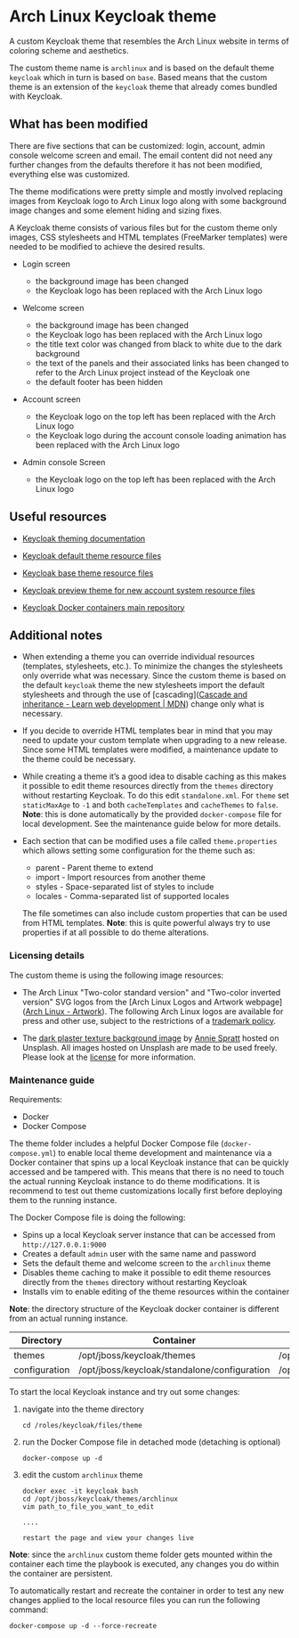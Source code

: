 # Arch Linux Keycloak theme

A custom Keycloak theme that resembles the Arch Linux website in terms of coloring scheme and aesthetics.

The custom theme name is `archlinux` and is based on the default theme `keycloak` which in turn is based on `base`. Based means that the custom theme is an extension of the `keycloak` theme that already comes bundled with Keycloak.

## What has been modified

There are five sections that can be customized: login, account, admin console welcome screen and email.  The email content did not need any further changes from the defaults therefore it has not been modified, everything else was customized.

The theme modifications were pretty simple and mostly involved replacing images from Keycloak logo to Arch Linux logo along with some background image changes and some element hiding and sizing fixes.

A Keycloak theme consists of various files but for the custom theme only images, CSS stylesheets and HTML templates (FreeMarker templates) were needed to be modified to achieve the desired results.

- Login screen

  - the background image has been changed
  - the Keycloak logo has been replaced with the Arch Linux logo

- Welcome screen

  - the background image has been changed
  - the Keycloak logo has been replaced with the Arch Linux logo
  - the title text color was changed from black to white due to the dark background
  - the text of the panels and their associated links has been changed to refer to the Arch Linux project instead of the Keycloak one
  - the default footer has been hidden

- Account screen

  - the Keycloak logo on the top left has been replaced with the Arch Linux logo
  - the Keycloak logo during the account console loading animation has been replaced with the Arch Linux logo

- Admin console Screen

  - the Keycloak logo on the top left has been replaced with the Arch Linux logo

## Useful resources

- [Keycloak theming documentation](https://www.keycloak.org/docs/latest/server_development/#_themes)

- [Keycloak default theme resource files](<https://github.com/keycloak/keycloak/tree/master/themes/src/main/resources/theme/keycloak>)

- [Keycloak base theme resource files](https://github.com/keycloak/keycloak/tree/master/themes/src/main/resources/theme/base)

- [Keycloak preview theme for new account system resource files](https://github.com/keycloak/keycloak/tree/master/themes/src/main/resources/theme/keycloak-preview/account)

- [Keycloak Docker containers main repository](https://github.com/keycloak/keycloak-containers)

## Additional notes

- When extending a theme you can override individual resources (templates, stylesheets, etc.). To minimize the changes the stylesheets only override what was necessary. Since the custom theme is based on the default `keycloak` theme the new stylesheets import the default stylesheets and through the use of [cascading]([Cascade and inheritance - Learn web development | MDN](https://developer.mozilla.org/en-US/docs/Learn/CSS/Building_blocks/Cascade_and_inheritance)) change only what is necessary.

- If you decide to override HTML templates bear in mind that you may need to update your custom template when upgrading to a new release. Since some HTML templates were modified, a maintenance update to the theme could be necessary.

- While creating a theme it’s a good idea to disable caching as this makes it possible to edit theme resources directly from the `themes` directory without restarting Keycloak. To do this edit `standalone.xml`. For `theme` set `staticMaxAge` to `-1` and both `cacheTemplates` and `cacheThemes` to `false`. **Note**: this is done automatically by the provided `docker-compose` file for local development. See the maintenance guide below for more details.

- Each section that can be modified uses a file called `theme.properties` which allows setting some configuration for the theme such as:

  - parent - Parent theme to extend
  - import - Import resources from another theme
  - styles - Space-separated list of styles to include
  - locales - Comma-separated list of supported locales

  The file sometimes can also include custom properties that can be used from HTML  templates. **Note**: this is quite powerful always try to use properties if at all possible to do theme alterations.

### Licensing details

The custom theme is using the following image resources:

- The Arch Linux "Two-color standard version" and "Two-color inverted version" SVG logos from the [Arch Linux Logos and Artwork webpage]([Arch Linux - Artwork](https://www.archlinux.org/art/)). The following Arch Linux logos are available for press and other use, subject to the restrictions of a [trademark policy](https://wiki.archlinux.org/index.php/DeveloperWiki:TrademarkPolicy "Arch Linux Trademark Policy").

- The [dark plaster texture background image](https://unsplash.com/photos/gM8igOIP5MA) by [Annie Spratt](https://unsplash.com/@anniespratt) hosted on Unsplash. All images hosted on Unsplash are made to be used freely. Please look at the [license](https://unsplash.com/license) for more information.

### Maintenance guide

Requirements:

- Docker
- Docker Compose

The theme folder includes a helpful Docker Compose file (`docker-compose.yml`) to enable local theme development and maintenance via a Docker container that spins up a local Keycloak instance that can be quickly accessed and be tampered with. This means that there is no need to touch the actual running Keycloak instance to do theme modifications. It is recommend to test out theme customizations locally first before deploying them to the running instance.

The Docker Compose file is doing the following:

- Spins up a local Keycloak server instance that can be accessed from `http://127.0.0.1:9000`
- Creates a default `admin` user with the same name and password
- Sets the default theme and welcome screen to the `archlinux` theme
- Disables theme caching to make it possible to edit theme resources directly from the `themes` directory without restarting Keycloak
- Installs vim to enable editing of the theme resources within the container

**Note**:  the directory structure of the Keycloak docker container is different from an actual running instance.

| Directory     | Container                                    | Actual Instance                        |
| ------------- | -------------------------------------------- | -------------------------------------- |
| themes        | /opt/jboss/keycloak/themes                   | /opt/keycloak/themes                   |
| configuration | /opt/jboss/keycloak/standalone/configuration | /opt/keycloak/standalone/configuration |

To start the local Keycloak instance and try out some changes:

1. navigate into the theme directory

   ```shell
   cd /roles/keycloak/files/theme
   ```

2. run the Docker Compose file in detached mode (detaching is optional)

   ```shell
   docker-compose up -d
   ```

3. edit the custom `archlinux` theme

   ```shell
   docker exec -it keycloak bash
   cd /opt/jboss/keycloak/themes/archlinux
   vim path_to_file_you_want_to_edit

   ....

   restart the page and view your changes live
   ```

**Note**: since the `archlinux` custom theme folder gets mounted within the container each time the playbook is executed, any changes you do within the container are persistent.

To automatically restart and recreate the container in order to test any new changes applied to the local resource files you can run the following command:

```shell
docker-compose up -d --force-recreate
```
